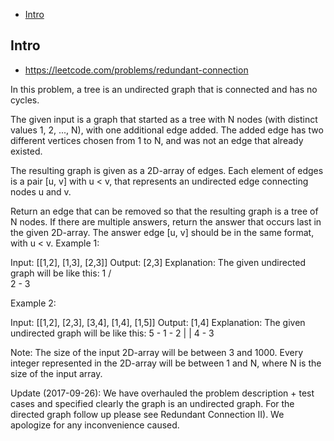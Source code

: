 - [Intro](#intro)

## Intro

- https://leetcode.com/problems/redundant-connection


In this problem, a tree is an undirected graph that is connected and has no cycles.

The given input is a graph that started as a tree with N nodes (with distinct values 1, 2, ..., N), with one additional edge added.  The added edge has two different vertices chosen from 1 to N, and was not an edge that already existed.

The resulting graph is given as a 2D-array of edges.  Each element of edges is a pair [u, v] with u < v, that represents an undirected edge connecting nodes u and v.

Return an edge that can be removed so that the resulting graph is a tree of N nodes.  If there are multiple answers, return the answer that occurs last in the given 2D-array.  The answer edge [u, v] should be in the same format, with u < v.
Example 1:

Input: [[1,2], [1,3], [2,3]]
Output: [2,3]
Explanation: The given undirected graph will be like this:
  1
 / \
2 - 3

Example 2:

Input: [[1,2], [2,3], [3,4], [1,4], [1,5]]
Output: [1,4]
Explanation: The given undirected graph will be like this:
5 - 1 - 2
    |   |
    4 - 3

Note:
The size of the input 2D-array will be between 3 and 1000.
Every integer represented in the 2D-array will be between 1 and N, where N is the size of the input array.


Update (2017-09-26):
We have overhauled the problem description + test cases and specified clearly the graph is an undirected graph. For the directed graph follow up please see Redundant Connection II). We apologize for any inconvenience caused.
